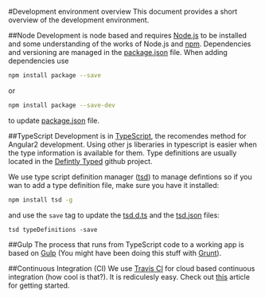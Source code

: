 ﻿#Development environment overview
This document provides a short overview of the development environment.

##Node
Development is node based and requires [Node.js](https://nodejs.org/) to be installed and some understanding of the works of Node.js and [npm](https://www.npmjs.com/). 
Dependencies and versioning are managed in the [package.json](../package.json) file.
When adding dependencies use

```bash
npm install package --save
```
or
```bash
npm install package --save-dev
```
to update [package.json](../package.json) file.

##TypeScript
Development is in [TypeScript](http://www.typescriptlang.org/), the recomendes method for Angular2 development. Using other js liberaries in typescript is easier when the type information is available for them. Type definitions are usually located in the [Defintly Typed](https://github.com/borisyankov/DefinitelyTyped) github project.

We use type script definition manager ([tsd](https://github.com/DefinitelyTyped/tsd)) to manage defintions so if you wan to add a type definition file, make sure you have it installed:
```bash
npm install tsd -g
```
and use the `save` tag to update the [tsd.d.ts](../typings/tsd.d.ts) and the [tsd.json](../tsd.json) files:
```bush
tsd typeDefinitions -save
```

##Gulp
The process that runs from TypeScript code to a working app is based on [Gulp](http://gulpjs.com/) (You might have been doing this stuff with [Grunt](http://gruntjs.com/)).

##Continuous Integration (CI)
We use [Travis CI](https://travis-ci.org/) for cloud based continuous integration (how cool is that?). It is rediculesly easy. Check out [this](http://tech.pro/tutorial/1749/get-your-ci-on-with-travis-ci) article for getting started.
